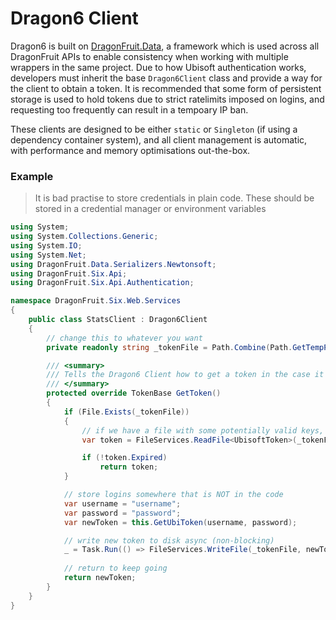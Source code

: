 # Dragon6 Client
Dragon6 is built on [DragonFruit.Data](https://github.com/dragonfruitnetwork/dragonfruit.common), a framework which is used across all DragonFruit APIs to enable consistency when working with multiple wrappers in the same project. Due to how Ubisoft authentication works, developers must inherit the base `Dragon6Client` class and provide a way for the client to obtain a token. It is recommended that some form of persistent storage is used to hold tokens due to strict ratelimits imposed on logins, and requesting too frequently can result in a tempoary IP ban.

These clients are designed to be either `static` or `Singleton` (if using a dependency container system), and all client management is automatic, with performance and memory optimisations out-the-box.

### Example
> It is bad practise to store credentials in plain code. These should be stored in a credential manager or environment variables

```cs
using System;
using System.Collections.Generic;
using System.IO;
using System.Net;
using DragonFruit.Data.Serializers.Newtonsoft;
using DragonFruit.Six.Api;
using DragonFruit.Six.Api.Authentication;

namespace DragonFruit.Six.Web.Services
{
    public class StatsClient : Dragon6Client
    {
        // change this to whatever you want
        private readonly string _tokenFile = Path.Combine(Path.GetTempPath(), "ubi.token");

        /// <summary>
        /// Tells the Dragon6 Client how to get a token in the case it's restarted or expired
        /// </summary>
        protected override TokenBase GetToken()
        {
            if (File.Exists(_tokenFile))
            {
                // if we have a file with some potentially valid keys, try that first
                var token = FileServices.ReadFile<UbisoftToken>(_tokenFile);

                if (!token.Expired)
                    return token;
            }

            // store logins somewhere that is NOT in the code
            var username = "username";
            var password = "password";
            var newToken = this.GetUbiToken(username, password);

            // write new token to disk async (non-blocking)
            _ = Task.Run(() => FileServices.WriteFile(_tokenFile, newToken));
            
            // return to keep going
            return newToken;
        }
    }
}
```